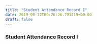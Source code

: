 ```yaml
---
title: "Student Attendance Record I"
date: 2019-08-12T09:26:26.791419+00:00
draft: false
---
```


### Student Attendance Record I
